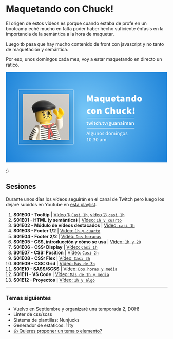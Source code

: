 # Maquetando con Chuck!

El origen de estos vídeos es porque cuando estaba de profe en un bootcamp eché mucho en falta poder haber hecho suficiente énfasis en la importancia de la semántica a la hora de maquetar.

Luego tb pasa que hay mucho contenido de front con javascript y no tanto de maquetación y semántica.

Por eso, unos domingos cada mes, voy a estar maquetando en directo un ratico.

![Maquetando con Chuck!](maquetando-con-chuck.png)

:)

## Sesiones
Durante unos días los vídeos seguirán en el canal de Twitch pero luego los dejaré subidos en Youtube en [esta playlist](https://www.youtube.com/playlist?list=PLO-mtrYE0827SRqJnPOOU1OQLbN_OZpT6).

1. **S01E00 - Tooltip** | [Vídeo 1: `Casi 1h`](https://www.youtube.com/watch?v=pwtNFzrbNAM), [vídeo 2: `casi 1h`](https://www.youtube.com/watch?v=SqGFoHnJg60)
1. **S01E01 - HTML (y semántica)** | [Vídeo: `1h y cuarto`](https://www.youtube.com/watch?v=5vATBkG4Ijw)
1. **S01E02 - Módulo de vídeos destacados** | [Vídeo: `casi 1h`](https://youtu.be/UTLDi4RBx0U)
1. **S01E03 - Footer 1/2** | [Vídeo: `1h y cuarto`](https://youtu.be/5WGKZnxy4b4)
1. **S01E04 - Footer 2/2** | [Vídeo: `Dos horacas`](https://youtu.be/tVqJOHIjB0w)
1. **S01E05 - CSS, introducción y cómo se usa** | [Vídeo: `1h y 20`](https://youtu.be/nb1PVduHPME)
1. **S01E06 - CSS: Display** | [Vídeo: `Casi 1h`](https://www.twitch.tv/videos/1047563750)
1. **S01E07 - CSS: Position** | [Vídeo: `Casi 2h`](https://www.twitch.tv/videos/1054818567)
1. **S01E08 - CSS: Flex** | [Vídeo: `Casi 3h`](https://www.twitch.tv/videos/1061931165)
1. **S01E09 - CSS: Grid** | [Vídeo: `Más de 3h`](https://www.twitch.tv/videos/1069129885)
1. **S01E10 - SASS/SCSS** | [Vídeo: `Dos horas y media`](https://www.twitch.tv/videos/1076263962)
1. **S01E11 - VS Code** | [Vídeo: `Más de 1h y media`](https://www.twitch.tv/videos/1083295793)
1. **S01E12 - Proyectos** | [Vídeo: `1h y algo`](https://www.twitch.tv/videos/1097491184)

---
### Temas siguientes
- Vuelvo en Septiembre y organizaré una temporada 2, DOH!
- Linter de css/scss
- Sistema de plantillas: Nunjucks
- Generador de estáticos: 11ty
- [👍 Quieres proponer un tema o elemento?](https://github.com/oneeyedman/maquetando-con-chuck/issues/1)
